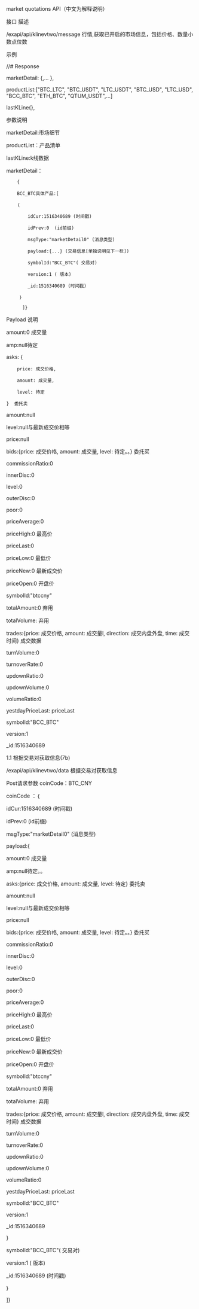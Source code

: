market quotations API（中文为解释说明）

接口	描述

/exapi/api/klinevtwo/message	行情,获取已开启的市场信息，包括价格、数量小数点位数

示例

//# Response

marketDetail:
	{,…
	},

productList:["BTC_LTC", "BTC_USDT", "LTC_USDT", "BTC_USD", "LTC_USD", "BCC_BTC", "ETH_BTC", "QTUM_USDT",…]

lastKLine{},

参数说明

marketDetail:市场细节

productList：产品清单

lastKLine:k线数据

marketDetail：

		{

		BCC_BTC具体产品:[
		
		｛
		
			idCur:1516340689 (时间戳)
			
			idPrev:0  (id前缀)
			
			msgType:"marketDetail0" (消息类型)
			
			payload:{...} (交易信息[单独说明见下一栏])
			
			symbolId:"BCC_BTC"( 交易对)
			
			version:1 ( 版本)
			
		 	_id:1516340689 (时间戳)
			
		 ｝
		 
	      ]}
	      
Payload 说明

amount:0 成交量

amp:null待定

asks:
	{
	
		price: 成交价格, 
		
		amount: 成交量,
		
		level: 待定
		
	}  委托卖

amount:null

level:null与最新成交价相等

price:null

bids:{price: 成交价格, amount: 成交量, level: 待定。。}  委托买

commissionRatio:0 

innerDisc:0

level:0

outerDisc:0

poor:0

priceAverage:0

priceHigh:0 最高价

priceLast:0

priceLow:0  最低价

priceNew:0 最新成交价

priceOpen:0 开盘价

symbolId:"btccny"

totalAmount:0  弃用

totalVolume:   弃用

trades:{price: 成交价格, amount: 成交量l, direction: 成交内盘外盘, time: 成交时间} 成交数据

turnVolume:0

turnoverRate:0

updownRatio:0

updownVolume:0

volumeRatio:0

yestdayPriceLast: priceLast

symbolId:"BCC_BTC"

version:1

_id:1516340689

1.1	根据交易对获取信息(7b)

/exapi/api/klinevtwo/data	根据交易对获取信息

Post请求参数	coinCode：BTC_CNY

coinCode ：｛

idCur:1516340689 (时间戳)

idPrev:0  (id前缀)

msgType:"marketDetail0" (消息类型)

payload:{

amount:0 成交量

amp:null待定。。

asks:{price: 成交价格, amount: 成交量, level: 待定}  委托卖

amount:null

level:null与最新成交价相等

price:null

bids:{price: 成交价格, amount: 成交量, level: 待定。。}  委托买

commissionRatio:0 

innerDisc:0

level:0

outerDisc:0

poor:0

priceAverage:0

priceHigh:0 最高价

priceLast:0

priceLow:0  最低价

priceNew:0 最新成交价

priceOpen:0 开盘价

symbolId:"btccny"

totalAmount:0  弃用

totalVolume:   弃用

trades:{price: 成交价格, amount: 成交量l, direction: 成交内盘外盘, time: 成交时间} 成交数据

turnVolume:0

turnoverRate:0

updownRatio:0

updownVolume:0

volumeRatio:0

yestdayPriceLast: priceLast

symbolId:"BCC_BTC"

version:1

_id:1516340689

} 

symbolId:"BCC_BTC"( 交易对)

version:1 ( 版本)

_id:1516340689 (时间戳)

｝

]}
